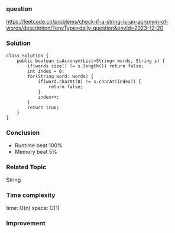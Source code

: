 ### question
https://leetcode.cn/problems/check-if-a-string-is-an-acronym-of-words/description/?envType=daily-question&envId=2023-12-20

### Solution
```
class Solution {
    public boolean isAcronym(List<String> words, String s) {
        if(words.size() != s.length()) return false;
        int index = 0;
        for(String word: words) {
            if(word.charAt(0) != s.charAt(index)) {
                return false;
            }
            index++;
        }
        return true;
    }
}
```
### Conclusion
- Runtime beat 100%
- Memory beat 5%

### Related Topic
String

### Time complexity
time: O(n)
space: O(1)

### Improvement